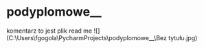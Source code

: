 # podyplomowe__
komentarz
to jest plik read me
![](C:\Users\fgogola\PycharmProjects\podyplomowe__\Bez tytułu.jpg)
